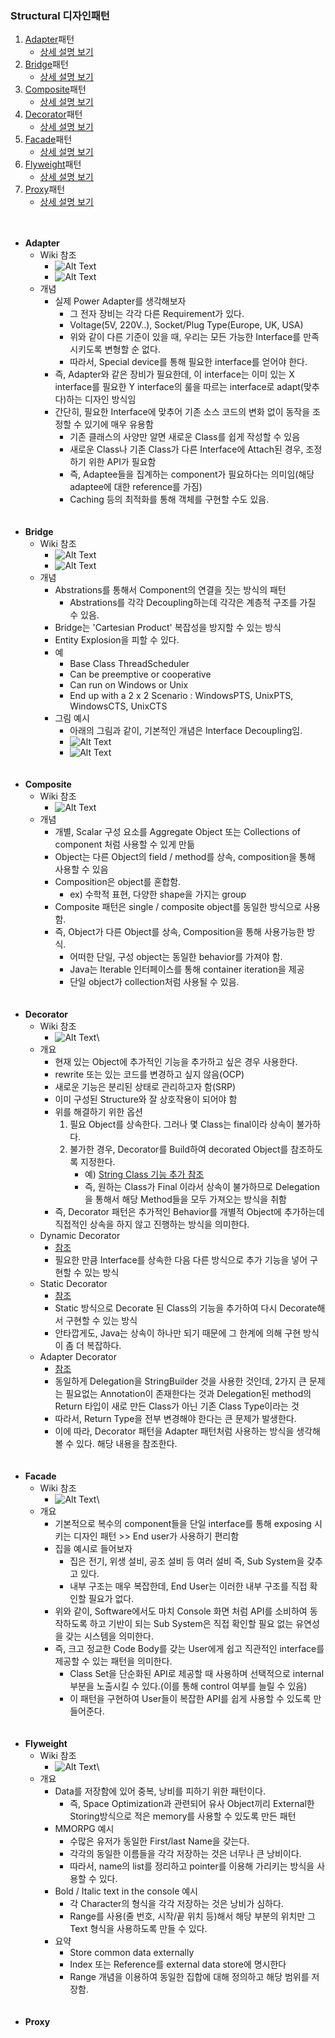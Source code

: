 ### Structural 디자인패턴
1. <a href="#adapter">Adapter</a>패턴
    - <a href="https://github.com/hongjw1991/Java-DataStructure-Algorithm-DesignPattern/tree/master/design_pattern/structural/adapter">상세 설명 보기</a>
2. <a href="#bridge">Bridge</a>패턴
    - <a href="https://github.com/hongjw1991/Java-DataStructure-Algorithm-DesignPattern/tree/master/design_pattern/structural/bridge">상세 설명 보기</a>
3. <a href="#composite">Composite</a>패턴
    - <a href="https://github.com/hongjw1991/Java-DataStructure-Algorithm-DesignPattern/tree/master/design_pattern/structural/composite">상세 설명 보기</a>
4. <a href="#decorator">Decorator</a>패턴
    - <a href="https://github.com/hongjw1991/Java-DataStructure-Algorithm-DesignPattern/tree/master/design_pattern/structural/decorator">상세 설명 보기</a>
5. <a href="#facade">Facade</a>패턴
    - <a href="https://github.com/hongjw1991/Java-DataStructure-Algorithm-DesignPattern/tree/master/design_pattern/structural/facade">상세 설명 보기</a>
6. <a href="#flyweight">Flyweight</a>패턴
    - <a href="https://github.com/hongjw1991/Java-DataStructure-Algorithm-DesignPattern/tree/master/design_pattern/structural/flyweight">상세 설명 보기</a>
7. <a href="#proxy">Proxy</a>패턴
    - <a href="https://github.com/hongjw1991/Java-DataStructure-Algorithm-DesignPattern/tree/master/design_pattern/structural/proxy">상세 설명 보기</a>
</br></br></br>
- <b id="adapter">Adapter</b>
    - Wiki 참조
        - ![Alt Text](./image/Adapterwiki1.png)
        - ![Alt Text](./image/Adapterwiki2.png)
    - 개념
        - 실제 Power Adapter를 생각해보자
            - 그 전자 장비는 각각 다른 Requirement가 있다.
            - Voltage(5V, 220V..), Socket/Plug Type(Europe, UK, USA)
            - 위와 같이 다른 기준이 있을 때, 우리는 모든 가능한 Interface를 만족시키도록 변형할 순 없다.
            - 따라서, Special device를 통해 필요한 interface를 얻어야 한다.
        - 즉, Adapter와 같은 장비가 필요한데, 이 interface는 이미 있는 X interface를 필요한 Y interface의 룰을 따르는 interface로 adapt(맞추다)하는 디자인 방식임
        - 간단히, 필요한 Interface에 맞추어 기존 소스 코드의 변화 없이 동작을 조정할 수 있기에 매우 유용함
            - 기존 클래스의 사양만 알면 새로운 Class를 쉽게 작성할 수 있음
            - 새로운 Class나 기존 Class가 다른 Interface에 Attach된 경우, 조정하기 위한 API가 필요함
            - 즉, Adaptee들을 집계하는 component가 필요하다는 의미임(해당 adaptee에 대한 reference를 가짐)
            - Caching 등의 최적화를 통해 객체를 구현할 수도 있음.
</br></br></br>
- <b id="bridge">Bridge</b>
    - Wiki 참조
        - ![Alt Text](./image/BridgeWiki1.png)
        - ![Alt Text](./image/BridgeWiki2.png)
    - 개념
        - Abstrations를 통해서 Component의 연결을 짓는 방식의 패턴
            - Abstrations를 각각 Decoupling하는데 각각은 계층적 구조를 가질 수 있음.
        - Bridge는 'Cartesian Product' 복잡성을 방지할 수 있는 방식
        - Entity Explosion을 피할 수 있다.
        - 예
            - Base Class ThreadScheduler
            - Can be preemptive or cooperative
            - Can run on Windows or Unix
            - End up with a 2 x 2 Scenario : WindowsPTS, UnixPTS, WindowsCTS, UnixCTS
        - 그림 예시
            - 아래의 그림과 같이, 기본적인 개념은 Interface Decoupling임.
            - ![Alt Text](./image/BeforeBridge.png)
            - ![Alt Text](./image/AfterBridge.png)
<br/><br/><br/>
- <b id="composite">Composite</b>
    - Wiki 참조
        - ![Alt Text](./image/compositewiki.png)
    - 개념
        - 개별, Scalar 구성 요소를 Aggregate Object 또는 Collections of component 처럼 사용할 수 있게 만듦
        - Object는 다른 Object의 field / method를 상속, composition을 통해 사용할 수 있음
        - Composition은 object를 혼합함.
            - ex) 수학적 표현, 다양한 shape을 가지는 group
        - Composite 패턴은 single / composite object를 동일한 방식으로 사용함.
        - 즉, Object가 다른 Object를 상속, Composition을 통해 사용가능한 방식.
            - 어떠한 단일, 구성 object는 동일한 behavior를 가져야 함.
            - Java는 Iterable 인터페이스를 통해 container iteration을 제공
            - 단일 object가 collection처럼 사용될 수 있음.
<br/><br/><br/>
- <b id="decorator">Decorator</b>
    - Wiki 참조
        - ![Alt Text](./image/DecoratorPatternWiki.png)\
    - 개요
        - 현재 있는 Object에 추가적인 기능을 추가하고 싶은 경우 사용한다.
        - rewrite 또는 있는 코드를 변경하고 싶지 않음(OCP)
        - 새로운 기능은 분리된 상태로 관리하고자 함(SRP)
        - 이미 구성된 Structure와 잘 상호작용이 되어야 함
        - 위를 해결하기 위한 옵션
            1. 필요 Object를 상속한다. 그러나 몇 Class는 final이라 상속이 불가하다.
            2. 불가한 경우, Decorator를 Build하여 decorated Object를 참조하도록 지정한다.
                - 예) <a href="https://github.com/hongjw1991/Java-DataStructure-Algorithm-DesignPattern/blob/master/design_pattern/structural/decorator/StringDecorator.java">String Class 기능 추가 참조</a>
                - 즉, 원하는 Class가 Final 이라서 상속이 불가하므로 Delegation을 통해서 해당 Method들을 모두 가져오는 방식을 취함
        - 즉, Decorator 패턴은 추가적인 Behavior를 개별적 Object에 추가하는데 직접적인 상속을 하지 않고 진행하는 방식을 의미한다.
    - Dynamic Decorator
        - <a href="https://github.com/hongjw1991/Java-DataStructure-Algorithm-DesignPattern/blob/master/design_pattern/structural/decorator/DynamicDecorator.java">참조</a>
        - 필요한 만큼 Interface를 상속한 다음 다른 방식으로 추가 기능을 넣어 구현할 수 있는 방식
    - Static Decorator
        - <a href="https://github.com/hongjw1991/Java-DataStructure-Algorithm-DesignPattern/blob/master/design_pattern/structural/decorator/StaticDecorator.java">참조</a>
        - Static 방식으로 Decorate 된 Class의 기능을 추가하여 다시 Decorate해서 구현할 수 있는 방식
        - 안타깝게도, Java는 상속이 하나만 되기 때문에 그 한계에 의해 구현 방식이 좀 더 복잡하다.
    - Adapter Decorator
        - <a href="https://github.com/hongjw1991/Java-DataStructure-Algorithm-DesignPattern/blob/master/design_pattern/structural/decorator/AdapterDecorator.java">참조</a>
        - 동일하게 Delegation을 StringBuilder 것을 사용한 것인데, 2가지 큰 문제는 필요없는 Annotation이 존재한다는 것과 Delegation된 method의 Return 타입이 새로 만든 Class가 아닌 기존 Class Type이라는 것
        - 따라서, Return Type을 전부 변경해야 한다는 큰 문제가 발생한다.
        - 이에 따라, Decorator 패턴을 Adapter 패턴처럼 사용하는 방식을 생각해볼 수 있다. 해당 내용을 참조한다.
<br/><br/><br/>
- <b id="facade">Facade</b>
    - Wiki 참조
        - ![Alt Text](./image/FacadePatternWiki.png)\
    - 개요
        - 기본적으로 복수의 component들을 단일 interface를 통해 exposing 시키는 디자인 패턴 >> End user가 사용하기 편리함
        - 집을 예시로 들어보자
            - 집은 전기, 위생 설비, 공조 설비 등 여러 설비 즉, Sub System을 갖추고 있다.
            - 내부 구조는 매우 복잡한데, End User는 이러한 내부 구조를 직접 확인할 필요가 없다.
        - 위와 같이, Software에서도 마치 Console 화면 처럼 API를 소비하여 동작하도록 하고 기반이 되는 Sub System은 직접 확인할 필요 없는 유연성을 갖는 시스템을 의미한다.
        - 즉, 크고 정교한 Code Body를 갖는 User에게 쉽고 직관적인 interface를 제공할 수 있는 패턴을 의미한다.
            - Class Set을 단순화된 API로 제공할 때 사용하며 선택적으로 internal 부분을 노출시킬 수 있다.(이를 통해 control 여부를 늘릴 수 있음)
            - 이 패턴을 구현하여 User들이 복잡한 API를 쉽게 사용할 수 있도록 만들어준다.
<br/><br/><br/>
- <b id="flyweight">Flyweight</b>
    - Wiki 참조
        - ![Alt Text](./image/FlyweightPatternWiki.png)\
    - 개요
        - Data를 저장함에 있어 중복, 낭비를 피하기 위한 패턴이다.
            - 즉, Space Optimization과 관련되어 유사 Object끼리 External한 Storing방식으로 적은 memory를 사용할 수 있도록 만든 패턴
        - MMORPG 예시
            - 수많은 유저가 동일한 First/last Name을 갖는다.
            - 각각의 동일한 이름들을 각각 저장하는 것은 너무나 큰 낭비이다.
            - 따라서, name의 list를 정리하고 pointer를 이용해 가리키는 방식을 사용할 수 있다.
        - Bold / Italic text in the console 예시
            - 각 Character의 형식을 각각 저장하는 것은 낭비가 심하다.
            - Range를 사용(줄 번호, 시작/끝 위치 등)해서 해당 부분의 위치만 그 Text 형식을 사용하도록 만들 수 있다.
        - 요약
            - Store common data externally
            - Index 또는 Reference를 external data store에 명시한다
            - Range 개념을 이용하여 동일한 집합에 대해 정의하고 해당 범위를 저장함.
<br/><br/><br/>
- <b id="proxy">Proxy</b>
